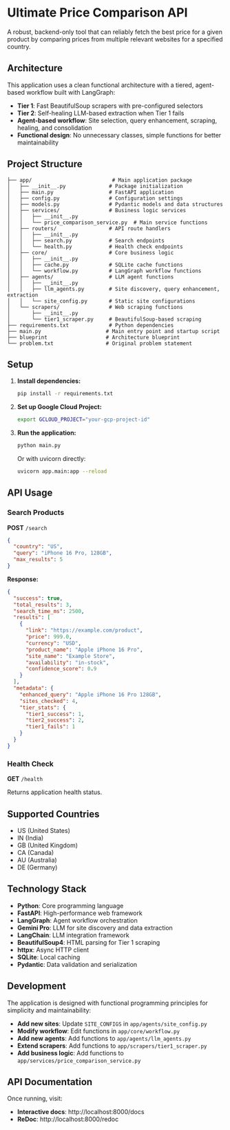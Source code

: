 # Ultimate Price Comparison API

A robust, backend-only tool that can reliably fetch the best price for a given product by comparing prices from multiple relevant websites for a specified country.

## Architecture

This application uses a clean functional architecture with a tiered, agent-based workflow built with LangGraph:

- **Tier 1**: Fast BeautifulSoup scrapers with pre-configured selectors
- **Tier 2**: Self-healing LLM-based extraction when Tier 1 fails
- **Agent-based workflow**: Site selection, query enhancement, scraping, healing, and consolidation
- **Functional design**: No unnecessary classes, simple functions for better maintainability

## Project Structure

```
├── app/                          # Main application package
│   ├── __init__.py              # Package initialization
│   ├── main.py                  # FastAPI application
│   ├── config.py                # Configuration settings
│   ├── models.py                # Pydantic models and data structures
│   ├── services/                # Business logic services
│   │   ├── __init__.py
│   │   └── price_comparison_service.py  # Main service functions
│   ├── routers/                 # API route handlers
│   │   ├── __init__.py
│   │   ├── search.py            # Search endpoints
│   │   └── health.py            # Health check endpoints
│   ├── core/                    # Core business logic
│   │   ├── __init__.py
│   │   ├── cache.py             # SQLite cache functions
│   │   └── workflow.py          # LangGraph workflow functions
│   ├── agents/                  # LLM agent functions
│   │   ├── __init__.py
│   │   ├── llm_agents.py        # Site discovery, query enhancement, extraction
│   │   └── site_config.py       # Static site configurations
│   └── scrapers/                # Web scraping functions
│       ├── __init__.py
│       └── tier1_scraper.py     # BeautifulSoup-based scraping
├── requirements.txt             # Python dependencies
├── main.py                     # Main entry point and startup script
├── blueprint                   # Architecture blueprint
└── problem.txt                 # Original problem statement
```

## Setup

1. **Install dependencies:**
   ```bash
   pip install -r requirements.txt
   ```

2. **Set up Google Cloud Project:**
   ```bash
   export GCLOUD_PROJECT="your-gcp-project-id"
   ```

3. **Run the application:**
   ```bash
   python main.py
   ```

   Or with uvicorn directly:
   ```bash
   uvicorn app.main:app --reload
   ```

## API Usage

### Search Products

**POST** `/search`

```json
{
  "country": "US",
  "query": "iPhone 16 Pro, 128GB",
  "max_results": 5
}
```

**Response:**
```json
{
  "success": true,
  "total_results": 3,
  "search_time_ms": 2500,
  "results": [
    {
      "link": "https://example.com/product",
      "price": 999.0,
      "currency": "USD",
      "product_name": "Apple iPhone 16 Pro",
      "site_name": "Example Store",
      "availability": "in-stock",
      "confidence_score": 0.9
    }
  ],
  "metadata": {
    "enhanced_query": "Apple iPhone 16 Pro 128GB",
    "sites_checked": 4,
    "tier_stats": {
      "tier1_success": 1,
      "tier2_success": 2,
      "tier1_fails": 1
    }
  }
}
```

### Health Check

**GET** `/health`

Returns application health status.

## Supported Countries

- US (United States)
- IN (India)
- GB (United Kingdom)
- CA (Canada)
- AU (Australia)
- DE (Germany)

## Technology Stack

- **Python**: Core programming language
- **FastAPI**: High-performance web framework
- **LangGraph**: Agent workflow orchestration
- **Gemini Pro**: LLM for site discovery and data extraction
- **LangChain**: LLM integration framework
- **BeautifulSoup4**: HTML parsing for Tier 1 scraping
- **httpx**: Async HTTP client
- **SQLite**: Local caching
- **Pydantic**: Data validation and serialization

## Development

The application is designed with functional programming principles for simplicity and maintainability:

- **Add new sites**: Update `SITE_CONFIGS` in `app/agents/site_config.py`
- **Modify workflow**: Edit functions in `app/core/workflow.py`
- **Add new agents**: Add functions to `app/agents/llm_agents.py`
- **Extend scrapers**: Add functions to `app/scrapers/tier1_scraper.py`
- **Add business logic**: Add functions to `app/services/price_comparison_service.py`

## API Documentation

Once running, visit:
- **Interactive docs**: http://localhost:8000/docs
- **ReDoc**: http://localhost:8000/redoc
